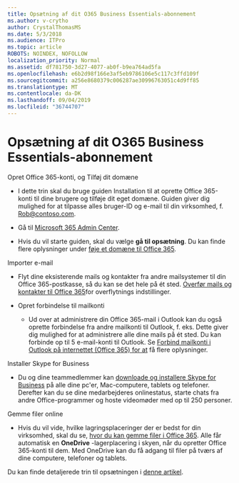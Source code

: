 ```yaml
---
title: Opsætning af dit O365 Business Essentials-abonnement
ms.author: v-crytho
author: CrystalThomasMS
ms.date: 5/3/2018
ms.audience: ITPro
ms.topic: article
ROBOTS: NOINDEX, NOFOLLOW
localization_priority: Normal
ms.assetid: df781750-3d27-4077-ab0f-b9ea764ad5fa
ms.openlocfilehash: e6b2d98f166e3af5eb9786106e5c117c3ffd109f
ms.sourcegitcommit: a256e8680379c006287ae30996763051c4d9ff85
ms.translationtype: MT
ms.contentlocale: da-DK
ms.lasthandoff: 09/04/2019
ms.locfileid: "36744707"
---
```

# <a name="setting-up-your-o365-business-essentials-subscription"></a>Opsætning af dit O365 Business Essentials-abonnement

Opret Office 365-konti, og Tilføj dit domæne
  
- I dette trin skal du bruge guiden Installation til at oprette Office 365-konti til dine brugere og tilføje dit eget domæne. Guiden giver dig mulighed for at tilpasse alles bruger-ID og e-mail til din virksomhed, f. [Rob@contoso.com](mailto:rob@contoso.com).
    
- Gå til [Microsoft 365 Admin Center](https://login.partner.microsoftonline.cn/).
    
- Hvis du vil starte guiden, skal du vælge **gå til opsætning**. Du kan finde flere oplysninger under [føje et domæne til Office 365](https://docs.microsoft.com/office365/admin/setup/add-domain).
    
Importer e-mail
  
- Flyt dine eksisterende mails og kontakter fra andre mailsystemer til din Office 365-postkasse, så du kan se det hele på ét sted. [Overfør mails og kontakter til Office 365](https://docs.microsoft.com/office365/admin/setup/migrate-email-and-contacts-admin)for overflytnings indstillinger.
    
- Opret forbindelse til mailkonti
    
  - Ud over at administrere din Office 365-mail i Outlook kan du også oprette forbindelse fra andre mailkonti til Outlook, f. eks. Dette giver dig mulighed for at administrere alle dine mails på ét sted. Du kan forbinde op til 5 e-mail-konti til Outlook. Se [Forbind mailkonti i Outlook på internettet (Office 365) for at](https://support.office.com/Article/Connect-email-accounts-in-Outlook-on-the-web-Office-365-d7012ff0-924f-4f78-8aca-c3912d886c4d) få flere oplysninger. 
    
Installer Skype for Business
  
- Du og dine teammedlemmer kan [downloade og installere Skype for Business](https://support.office.com/Article/download-and-install-Skype-for-Business-8a0d4da8-9d58-44f9-9759-5c8f340cb3fb) på alle dine pc'er, Mac-computere, tablets og telefoner. Derefter kan du se dine medarbejderes onlinestatus, starte chats fra andre Office-programmer og hoste videomøder med op til 250 personer. 
    
Gemme filer online
  
- Hvis du vil vide, hvilke lagringsplaceringer der er bedst for din virksomhed, skal du se, [hvor du kan gemme filer i Office 365](https://support.office.com/article/c7c20284-bc94-47f4-9728-d28e9daf0790.aspx). Alle får automatisk en **OneDrive** -lagerplacering i skyen, når du opretter Office 365-konti til dem. Med OneDrive kan du få adgang til filer på tværs af dine computere, telefoner og tablets. 
    
Du kan finde detaljerede trin til opsætningen i [denne artikel](https://docs.microsoft.com/office365/admin/setup/setup).
  

